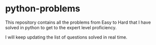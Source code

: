 # python-problems
This repository contains all the problems from Easy to Hard that I have solved in python to get to the expert level proficiency.

I will keep updating the list of questions solved in real time.
